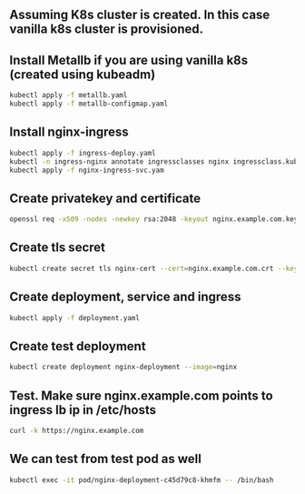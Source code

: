   
## Assuming K8s cluster is created. In this case vanilla k8s cluster is provisioned.

## Install Metallb if you are using vanilla k8s (created using kubeadm)
```bash
kubectl apply -f metallb.yaml
kubectl apply -f metallb-configmap.yaml
```
## Install nginx-ingress
```bash
kubectl apply -f ingress-deploy.yaml
kubectl -n ingress-nginx annotate ingressclasses nginx ingressclass.kubernetes.io/is-default-class="true"
kubectl apply -f nginx-ingress-svc.yam
```

## Create privatekey and certificate
```bash
openssl req -x509 -nodes -newkey rsa:2048 -keyout nginx.example.com.key -out nginx.example.com.crt -days 365 -subj "/CN=nginx.example.com/O=nginx.example.com"
```
 
##  Create tls secret
```bash
kubectl create secret tls nginx-cert --cert=nginx.example.com.crt --key=nginx.example.com.key -n dev
```
## Create deployment, service and ingress
```bash
kubectl apply -f deployment.yaml
```

## Create test deployment
```bash
kubectl create deployment nginx-deployment --image=nginx  
```

## Test. Make sure nginx.example.com points to ingress lb ip in /etc/hosts

```bash
curl -k https://nginx.example.com
```

## We can test from test pod as well
```bash
kubectl exec -it pod/nginx-deployment-c45d79c8-khmfm -- /bin/bash
```
